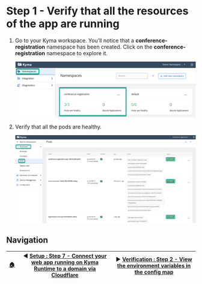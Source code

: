 # Step 1 - Verify that all the resources of the app are running

1. Go to your Kyma workspace. You’ll notice that a **conference-registration** namespace has been created. Click on the **conference-registration** namespace to explore it.

    ![Verify serverless function](../assets/verification-step-1/1.png)

2. Verify that all the pods are healthy.

    ![Verify pods](../assets/verification-step-1/2.png)

## Navigation

| [:house:](../../README.md) | :arrow_backward: [Setup : Step 7 - Connect your web app running on Kyma Runtime to a domain via Cloudflare](../setup/step-7.md) | :arrow_forward: [Verification : Step 2 - View the environment variables in the config map](step-2.md) |
| -------------------------- | ------------------------------------------------------------------------------- | ----------------------------------------------------------------------------------------------------- |
